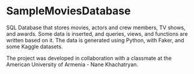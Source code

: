 # SampleMoviesDatabase
SQL Database that stores movies, actors and crew members, TV shows, and awards. Some data is inserted, and queries, views, and functions are written based on it. The data is generated using Python, with Faker, and some Kaggle datasets. 

The project was developed in collaboration with a classmate at the American University of Armenia - Nane Khachatryan.
